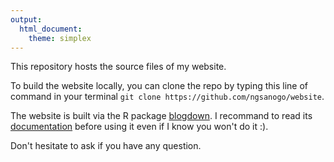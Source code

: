 ```yaml
---
output: 
  html_document: 
    theme: simplex
---
```

This repository hosts the source files of my website.

To build the website locally, you can clone the repo by typing this line of command in your terminal `git clone https://github.com/ngsanogo/website`.

The website is built via the R package [blogdown](https://github.com/rstudio/blogdown). I recommand to read its [documentation](https://bookdown.org/yihui/blogdown/) before using it even if I know you won't do it :).

Don't hesitate to ask if you have any question.
